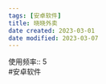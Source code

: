 ```yaml
---
tags: [安卓软件]
title: 晓晓外卖
date created: 2023-03-01
date modified: 2023-03-07
---
```


使用频率:: 5  
#安卓软件
